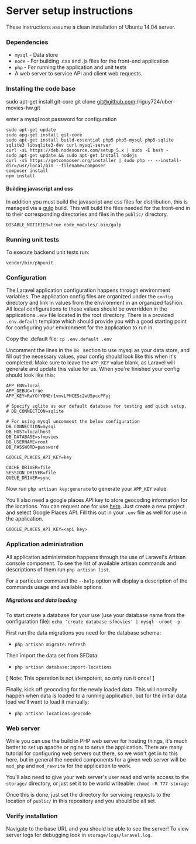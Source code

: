 # Server setup instructions

These instructions assume a clean installation of Ubuntu 14.04 server.

### Dependencies
  - `mysql` - Data store
  - `node` - For building .css and .js files for the front-end application
  - `php` - For running the application and unit tests
  -  A web server to service API and client web requests.

### Installing the code base

sudo apt-get install git-core
git clone git@github.com:/riguy724/uber-movies-hw.git

enter a mysql root password for configuration
```
sudo apt-get update
sudo apg-get install git-core
sudo apt-get install build-essential php5 php5-mysql php5-sqlite sqlite3 libsqlite3-dev curl mysql-server
curl -sL https://deb.nodesource.com/setup_5.x | sudo -E bash -
sudo apt-get update && sudo apt-get install nodejs
curl -sS https://getcomposer.org/installer | sudo php -- --install-dir=/usr/local/bin --filename=composer
composer install
npm install
```

#### Building javascript and css

In addition you must build the javascript and css files for distribution, this is managed via a [gulp](gulpjs.com) build.  This will build the files needed for the front-end in to their corresponding directories and files in the `public/` directory.

`DISABLE_NOTIFIER=true node_modules/.bin/gulp`

### Running unit tests

To execute backend unit tests run:

`vendor/bin/phpunit`

### Configuration

The Laravel application configuration happens through environment variables.  The application config files are organized under the `config` directory and link in values from the environment in an organized fashion. All local configurations to these values should be overridden in the applications `.env` file located in the root directory.  There is a provided `.env.default` template which should provide you with a good starting point for configuring your environment for the application to run in.

Copy the .default file:
`cp .env.default .env`

Uncomment the lines in the `DB_` section to use mysql as your data store, and fill out the necessary values, your config should look like this when it's completed.  Make sure to leave the `APP_KEY` value blank, as Laravel will generate and update this value for us.  When you're finished your config should look like this:
```
APP_ENV=local
APP_DEBUG=true
APP_KEY=RaYOfYONEr1vmvLPHCESc2wU5pccPFyj

# Specify sqlite as our default database for testing and quick setup.
# DB_CONNECTION=sqlite

# For using mysql uncomment the below configuration
DB_CONNECTION=mysql
DB_HOST=localhost
DB_DATABASE=sfmovies
DB_USERNAME=root
DB_PASSWORD=password

GOOGLE_PLACES_API_KEY=key

CACHE_DRIVER=file
SESSION_DRIVER=file
QUEUE_DRIVER=sync
```

Now run `php artisan key:generate` to generate your `APP_KEY` value.

You'll also need a google places API key to store geocoding information for the locations. You can request one for use [here](https://console.developers.google.com/apis/credentials). Just create a new project and select Google Places API.  Fill this out in your `.env` file as well for use in the application.

`GOOGLE_PLACES_API_KEY=<api key>`

### Application administration

All application administration happens through the use of Laravel's Artisan console component. To see the list of available artisan commands and descriptions of them run `php artisan list`.

For a particular command the `--help` option will display a description of the commands usage and available options.

##### Migrations and data loading

To start create a database for your use (use your database name from the configuration file):
`echo 'create database sfmovies' | mysql -uroot -p`

First run the data migrations you need for the database schema:
- `php artisan migrate:refresh`

Then import the data set from SFData:
- `php artisan database:import-locations`

[ Note: This operation is not idempotent, so only run it once! ]


Finally, kick off geocoding for the newly loaded data.  This will normally happen when data is loaded to a running application, but for the initial data load we'll want to load it manually:

- `php artisan locations:geocode`

### Web server

While you can use the build in PHP web server for hosting things, it's much better to set up apache or nginx to serve the application. There are many tutorial for configuring web servers out there, so we won't get in to this here, but in general the needed components for a given web server will be `mod_php` and `mod_rewrite` for the application to work.

You'll also need to give your web server's user read and write access to the `storage/` directory, or just set it to be world writeable:
`chmod -R 777 storage`

Once this is done, just set the directory for servicing requests to the location of `public/` in this repository and you should be all set.


### Verify installation

Navigate to the base URL and you should be able to see the server!
To view server logs for debugging look in `storage/logs/laravel.log`.
